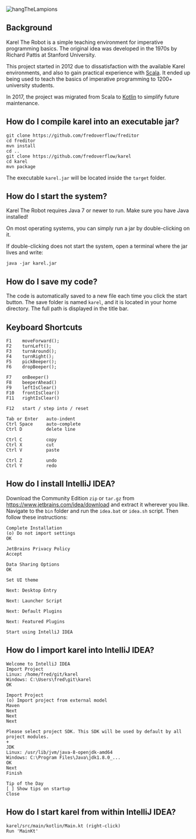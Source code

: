 ![hangTheLampions](https://i.imgur.com/lTxnXAu.png)

## Background

Karel The Robot is a simple teaching environment for imperative programming basics.
The original idea was developed in the 1970s by Richard Pattis at Stanford University.

This project started in 2012 due to dissatisfaction with the available Karel environments,
and also to gain practical experience with [Scala](http://www.scala-lang.org).
It ended up being used to teach the basics of imperative programming to 1200+ university students.

In 2017, the project was migrated from Scala to [Kotlin](https://kotlinlang.org) to simplify future maintenance.

## How do I compile karel into an executable jar?
```
git clone https://github.com/fredoverflow/freditor
cd freditor
mvn install
cd ..
git clone https://github.com/fredoverflow/karel
cd karel
mvn package
```
The executable `karel.jar` will be located inside the `target` folder.

## How do I start the system?

Karel The Robot requires Java 7 or newer to run. Make sure you have Java installed!

On most operating systems, you can simply run a jar by double-clicking on it.

If double-clicking does not start the system, open a terminal where the jar lives and write:

    java -jar karel.jar

## How do I save my code?

The code is automatically saved to a new file each time you click the start button.
The save folder is named `karel`, and it is located in your home directory.
The full path is displayed in the title bar.

## Keyboard Shortcuts

    F1    moveForward();
    F2    turnLeft();
    F3    turnAround();
    F4    turnRight();
    F5    pickBeeper();
    F6    dropBeeper();

    F7    onBeeper()
    F8    beeperAhead()
    F9    leftIsClear()
    F10   frontIsClear()
    F11   rightIsClear()

    F12   start / step into / reset

    Tab or Enter   auto-indent
    Ctrl Space     auto-complete
    Ctrl D         delete line

    Ctrl C         copy
    Ctrl X         cut
    Ctrl V         paste

    Ctrl Z         undo
    Ctrl Y         redo

## How do I install IntelliJ IDEA?

Download the Community Edition `zip` or `tar.gz` from https://www.jetbrains.com/idea/download and extract it wherever you like.
Navigate to the `bin` folder and run the `idea.bat` or `idea.sh` script.
Then follow these instructions:
```
Complete Installation
(o) Do not import settings
OK

JetBrains Privacy Policy
Accept

Data Sharing Options
OK

Set UI theme

Next: Desktop Entry

Next: Launcher Script

Next: Default Plugins

Next: Featured Plugins

Start using IntelliJ IDEA
```

## How do I import karel into IntelliJ IDEA?
```
Welcome to IntelliJ IDEA
Import Project
Linux: /home/fred/git/karel
Windows: C:\Users\fred\git\karel
OK

Import Project
(o) Import project from external model
Maven
Next
Next
Next

Please select project SDK. This SDK will be used by default by all project modules.
+
JDK
Linux: /usr/lib/jvm/java-8-openjdk-amd64
Windows: C:\Program Files\Java\jdk1.8.0_...
OK
Next
Finish

Tip of the Day
[ ] Show tips on startup
Close
```

## How do I start karel from within IntelliJ IDEA?

```
karel/src/main/kotlin/Main.kt (right-click)
Run 'MainKt'
```
